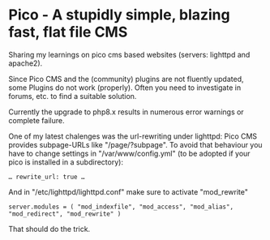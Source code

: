 # Pico - A stupidly simple, blazing fast, flat file CMS
Sharing my learnings on pico cms based websites (servers: lighttpd and apache2).

Since Pico CMS and the (community) plugins are not fluently updated, some Plugins do not work (properly).
Often you need to investigate in forums, etc. to find a suitable solution.

Currently the upgrade to php8.x results in numerous error warnings or complete failure.

One of my latest chalenges was the url-rewriting under lighttpd:
Pico CMS provides subpage-URLs like "/page/?subpage". To avoid that behaviour you have to change settings in  "/var/www/config.yml" (to be adopted if your pico is installed in a subdirectory):

`
…
rewrite_url: true
…
`

And in "/etc/lighttpd/lighttpd.conf" make sure to activate "mod_rewrite"

`
server.modules = (
        "mod_indexfile",
        "mod_access",
        "mod_alias",
        "mod_redirect",
        "mod_rewrite"
)
`

That should do the trick.

